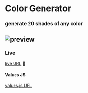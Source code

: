 # Color Generator

### generate 20 shades of any color



## ![preview](https://mbdev-utils.s3.eu-west-3.amazonaws.com/mbdev-colors-gen.webp)

### Live

[live URL](https://mbdev-colorgen.netlify.app/) :rocket:

#### Values JS

[values.js URL](https://github.com/noeldelgado/values.js)
